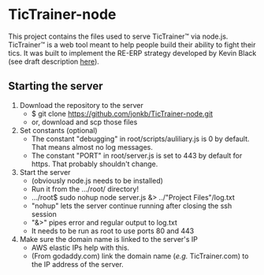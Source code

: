 # TicTrainer-node

This project contains the files used to serve TicTrainer™ via node.js. 
TicTrainer™ is a web tool meant to help people build their ability to fight their tics. 
It was built to implement the RE-ERP strategy developed by Kevin Black (see draft description [here](https://www.authorea.com/users/4510/articles/174766-software-for-web-based-tic-suppression-training/_show_article)).

## Starting the server
1. Download the repository to the server
	- $ git clone https://github.com/jonkb/TicTrainer-node.git
	- or, download and scp those files
2. Set constants (optional)
	- The constant "debugging" in root/scripts/auliliary.js is 0 by default. That means almost no log messages.
	- The constant "PORT" in root/server.js is set to 443 by default for https. That probably shouldn't change.
3. Start the server
	- (obviously node.js needs to be installed)
	- Run it from the .../root/ directory!
	- .../root$ sudo nohup node server.js &> ../"Project Files"/log.txt
	- "nohup" lets the server continue running after closing the ssh session
	- "&>" pipes error and regular output to log.txt
	- It needs to be run as root to use ports 80 and 443
4. Make sure the domain name is linked to the server's IP
	- AWS elastic IPs help with this.
	- (From godaddy.com) link the domain name (_e.g._ TicTrainer.com) to the IP address of the server. 
